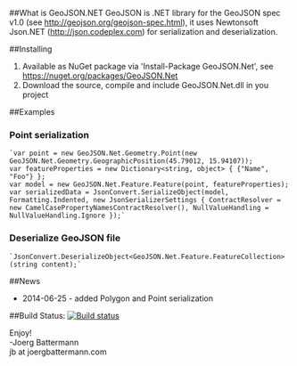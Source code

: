 ##What is GeoJSON.NET
GeoJSON is .NET library for the GeoJSON spec v1.0 (see http://geojson.org/geojson-spec.html), it uses Newtonsoft Json.NET (http://json.codeplex.com) for serialization and deserialization.

##Installing
1. Available as NuGet package via 'Install-Package GeoJSON.Net', see https://nuget.org/packages/GeoJSON.Net
2. Download the source, compile and include GeoJSON.Net.dll in you project

##Examples
### Point serialization
    `var point = new GeoJSON.Net.Geometry.Point(new GeoJSON.Net.Geometry.GeographicPosition(45.79012, 15.94107));
	var featureProperties = new Dictionary<string, object> { {"Name", "Foo"} };
	var model = new GeoJSON.Net.Feature.Feature(point, featureProperties);
	var serializedData = JsonConvert.SerializeObject(model, Formatting.Indented, new JsonSerializerSettings { ContractResolver = new CamelCasePropertyNamesContractResolver(), NullValueHandling = NullValueHandling.Ignore });`

### Deserialize GeoJSON file  
    `JsonConvert.DeserializeObject<GeoJSON.Net.Feature.FeatureCollection>(string content);`

##News
- 2014-06-25 - added Polygon and Point serialization

##Build Status: [![Build status](https://ci.appveyor.com/api/projects/status/lfxlj13sa5vk0l3y)](https://ci.appveyor.com/project/jbattermann/geojson-net)

Enjoy!  
-Joerg Battermann  
jb at joergbattermann.com
